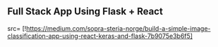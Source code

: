 ## Full Stack App Using Flask + React 
src= [!https://medium.com/sopra-steria-norge/build-a-simple-image-classification-app-using-react-keras-and-flask-7b9075e3b6f5]